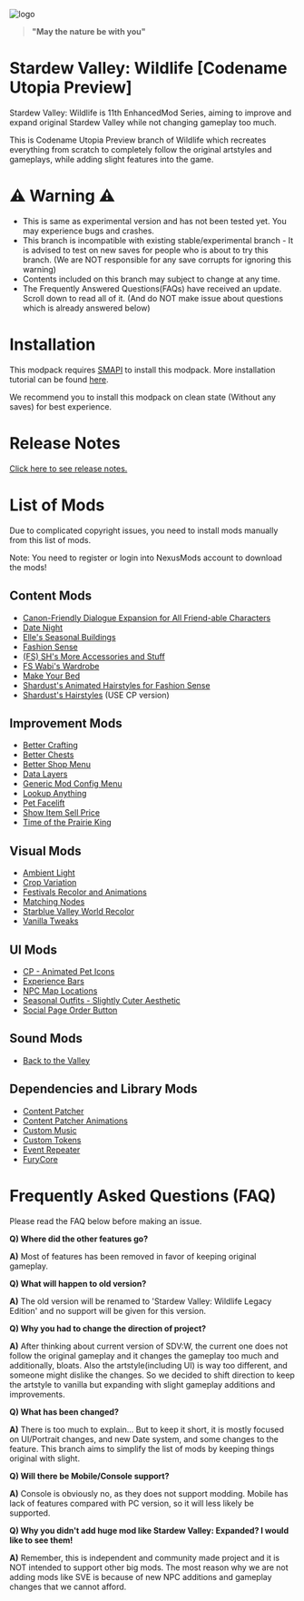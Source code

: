 ![logo](https://user-images.githubusercontent.com/25527589/153413693-8abd320c-84db-49fc-8bea-87ee96c81a3b.png)

> **"May the nature be with you"**

# Stardew Valley: Wildlife [Codename Utopia Preview]
Stardew Valley: Wildlife is 11th EnhancedMod Series, aiming to improve and expand original Stardew Valley while not changing gameplay too much.

This is Codename Utopia Preview branch of Wildlife which recreates everything from scratch to completely follow the original artstyles and gameplays, while adding slight features into the game.

# ⚠️ Warning ⚠️
* This is same as experimental version and has not been tested yet. You may experience bugs and crashes.
* This branch is incompatible with existing stable/experimental branch - It is advised to test on new saves for people who is about to try this branch. (We are NOT responsible for any save corrupts for ignoring this warning)
* Contents included on this branch may subject to change at any time.
* The Frequently Answered Questions(FAQs) have received an update. Scroll down to read all of it. (And do NOT make issue about questions which is already answered below)

# Installation
This modpack requires [SMAPI](https://smapi.io/) to install this modpack. More installation tutorial can be found [here](https://stardewvalleywiki.com/Modding:Player_Guide/Getting_Started).

We recommend you to install this modpack on clean state (Without any saves) for best experience.

# Release Notes
[Click here to see release notes.](https://github.com/MysticMoonlight/EnhancedMod/blob/main/svwl/utopia/CHANGELOG.md)

# List of Mods
Due to complicated copyright issues, you need to install mods manually from this list of mods.

Note: You need to register or login into NexusMods account to download the mods!

## Content Mods
<!-- The mod which adds more contents into the game -->
* [Canon-Friendly Dialogue Expansion for All Friend-able Characters](https://www.nexusmods.com/stardewvalley/mods/2544)
* [Date Night](https://www.nexusmods.com/stardewvalley/mods/11459)
* [Elle's Seasonal Buildings](https://www.nexusmods.com/stardewvalley/mods/1993)
* [Fashion Sense](https://www.nexusmods.com/stardewvalley/mods/9969)
* [(FS) SH's More Accessories and Stuff](https://www.nexusmods.com/stardewvalley/mods/10659)
* [FS Wabi's Wardrobe](https://www.nexusmods.com/stardewvalley/mods/11113)
* [Make Your Bed](https://www.nexusmods.com/stardewvalley/mods/5368)
* [Shardust's Animated Hairstyles for Fashion Sense](https://www.nexusmods.com/stardewvalley/mods/10294)
* [Shardust's Hairstyles](https://www.nexusmods.com/stardewvalley/mods/8138) (USE CP version)

## Improvement Mods
<!-- The mod which improves the game but not excessively -->
* [Better Crafting](https://www.nexusmods.com/stardewvalley/mods/11115)
* [Better Chests](https://www.nexusmods.com/stardewvalley/mods/9791)
* [Better Shop Menu](https://www.nexusmods.com/stardewvalley/mods/2012)
* [Data Layers](https://www.nexusmods.com/stardewvalley/mods/1691)
* [Generic Mod Config Menu](https://www.nexusmods.com/stardewvalley/mods/5098)
* [Lookup Anything](https://www.nexusmods.com/stardewvalley/mods/541)
* [Pet Facelift](https://www.nexusmods.com/stardewvalley/mods/9097)
* [Show Item Sell Price](https://www.nexusmods.com/stardewvalley/mods/5)
* [Time of the Prairie King](https://www.nexusmods.com/stardewvalley/mods/5631)

## Visual Mods
<!-- The mod which simply changes visual of graphics -->
* [Ambient Light](https://www.nexusmods.com/stardewvalley/mods/4639)
* [Crop Variation](https://www.nexusmods.com/stardewvalley/mods/11467)
* [Festivals Recolor and Animations](https://www.nexusmods.com/stardewvalley/mods/2822)
* [Matching Nodes](https://www.nexusmods.com/stardewvalley/mods/11124)
* [Starblue Valley World Recolor](https://www.nexusmods.com/stardewvalley/mods/1869)
* [Vanilla Tweaks](https://www.nexusmods.com/stardewvalley/mods/10852)

## UI Mods 
<!-- The mod which simply changes existing UI -->
* [CP - Animated Pet Icons](https://www.nexusmods.com/stardewvalley/mods/10392)
* [Experience Bars](https://www.nexusmods.com/stardewvalley/mods/509)
* [NPC Map Locations](https://www.nexusmods.com/stardewvalley/mods/239)
* [Seasonal Outfits - Slightly Cuter Aesthetic](https://www.nexusmods.com/stardewvalley/mods/5450)
* [Social Page Order Button](https://www.nexusmods.com/stardewvalley/mods/7871)

## Sound Mods
<!-- The mod which simply changes the sounds or adds music -->
* [Back to the Valley](https://www.nexusmods.com/stardewvalley/mods/11517)

## Dependencies and Library Mods
<!-- The mod which is library or dependencies of specific mods -->
* [Content Patcher](https://www.nexusmods.com/stardewvalley/mods/1915)
* [Content Patcher Animations](https://www.nexusmods.com/stardewvalley/mods/3853)
* [Custom Music](https://www.nexusmods.com/stardewvalley/mods/3043)
* [Custom Tokens](https://www.nexusmods.com/stardewvalley/mods/7517)
* [Event Repeater](https://www.nexusmods.com/stardewvalley/mods/3642)
* [FuryCore](https://www.nexusmods.com/stardewvalley/mods/10696)

# Frequently Asked Questions (FAQ)
Please read the FAQ below before making an issue.

**Q) Where did the other features go?**

**A)** Most of features has been removed in favor of keeping original gameplay.


**Q) What will happen to old version?**

**A)** The old version will be renamed to 'Stardew Valley: Wildlife Legacy Edition' and no support will be given for this version.


**Q) Why you had to change the direction of project?**

**A)** After thinking about current version of SDV:W, the current one does not follow the original gameplay and it changes the gameplay too much and additionally, bloats. Also the artstyle(including UI) is way too different, and someone might dislike the changes. So we decided to shift direction to keep the artstyle to vanilla but expanding with slight gameplay additions and improvements.


**Q) What has been changed?**

**A)** There is too much to explain... But to keep it short, it is mostly focused on UI/Portrait changes, and new Date system, and some changes to the feature. This branch aims to simplify the list of mods by keeping things original with slight.


**Q) Will there be Mobile/Console support?**

**A)** Console is obviously no, as they does not support modding.
Mobile has lack of features compared with PC version, so it will less likely be supported.


**Q) Why you didn't add huge mod like Stardew Valley: Expanded? I would like to see them!**

**A)** Remember, this is independent and community made project and it is NOT intended to support other big mods.
The most reason why we are not adding mods like SVE is because of new NPC additions and gameplay changes that we cannot afford.